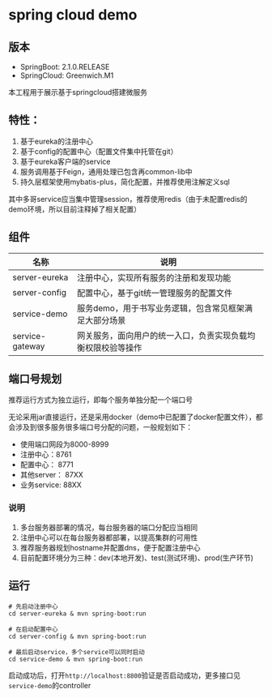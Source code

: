# spring cloud demo

## 版本
- SpringBoot: 2.1.0.RELEASE
- SpringCloud: Greenwich.M1

本工程用于展示基于springcloud搭建微服务

## 特性：

1. 基于eureka的注册中心
1. 基于config的配置中心（配置文件集中托管在git）
1. 基于eureka客户端的service
1. 服务调用基于Feign，通用处理已包含再common-lib中
1. 持久层框架使用mybatis-plus，简化配置，并推荐使用注解定义sql

其中多哥service应当集中管理session，推荐使用redis（由于未配置redis的demo环境，所以目前注释掉了相关配置）

## 组件
|名称        | 说明     |
| --------   |  ---- |
| server-eureka        |   注册中心，实现所有服务的注册和发现功能    |
| server-config        |   配置中心，基于git统一管理服务的配置文件    |
| service-demo        |   服务demo，用于书写业务逻辑，包含常见框架满足大部分场景    |
| service-gateway        |   网关服务，面向用户的统一入口，负责实现负载均衡权限校验等操作    |

## 端口号规划
推荐运行方式为独立运行，即每个服务单独分配一个端口号

无论采用jar直接运行，还是采用docker（demo中已配置了docker配置文件），都会涉及到很多服务很多端口号分配的问题，一般规划如下：

- 使用端口网段为8000-8999
- 注册中心：8761
- 配置中心： 8771
- 其他server： 87XX
- 业务service: 88XX

### 说明
1. 多台服务器部署的情况，每台服务器的端口分配应当相同
1. 注册中心可以在每台服务器都部署，以提高集群的可用性
1. 推荐服务器规划hostname并配置dns，便于配置注册中心
1. 目前配置环境分为三种：dev(本地开发)、test(测试环境)、prod(生产环节)

## 运行

```shell
# 先启动注册中心
cd server-eureka & mvn spring-boot:run

# 在启动配置中心
cd server-config & mvn spring-boot:run

# 最后启动service，多个service可以同时启动
cd service-demo & mvn spring-boot:run
```
启动成功后，打开`http://localhost:8800`验证是否启动成功，更多接口见`service-demo`的controller